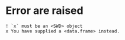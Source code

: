 # Error are raised

    ! `x` must be an <SWD> object
    x You have supplied a <data.frame> instead.

